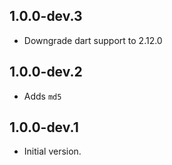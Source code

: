 ## 1.0.0-dev.3

- Downgrade dart support to 2.12.0

## 1.0.0-dev.2

- Adds `md5`

## 1.0.0-dev.1

- Initial version.
